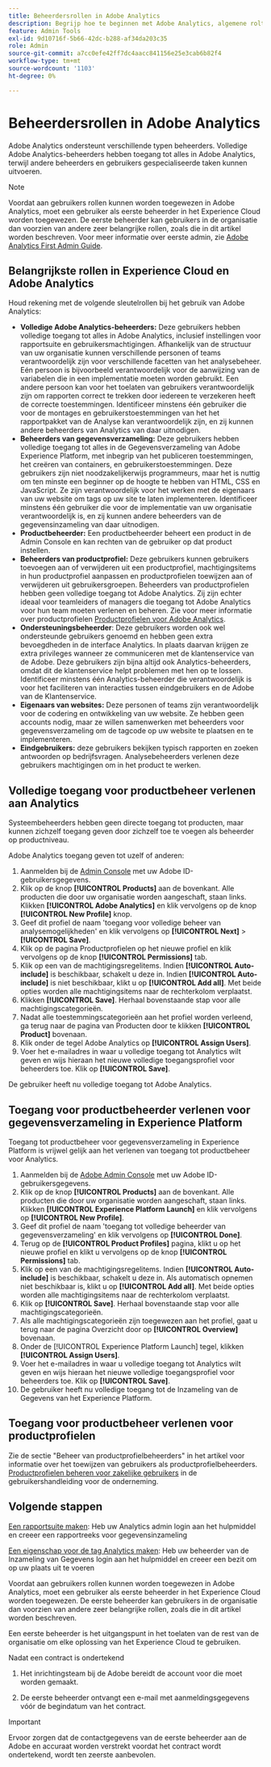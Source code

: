 ```yaml
---
title: Beheerdersrollen in Adobe Analytics
description: Begrijp hoe te beginnen met Adobe Analytics, algemene roltypes, en het programma openen aan UI.
feature: Admin Tools
exl-id: 9d10716f-5b66-42dc-b288-af34da203c35
role: Admin
source-git-commit: a7cc0efe42ff7dc4aacc841156e25e3cab6b82f4
workflow-type: tm+mt
source-wordcount: '1103'
ht-degree: 0%

---
```


# Beheerdersrollen in Adobe Analytics

Adobe Analytics ondersteunt verschillende typen beheerders. Volledige Adobe Analytics-beheerders hebben toegang tot alles in Adobe Analytics, terwijl andere beheerders en gebruikers gespecialiseerde taken kunnen uitvoeren.

>[!NOTE]
>
>Voordat aan gebruikers rollen kunnen worden toegewezen in Adobe Analytics, moet een gebruiker als eerste beheerder in het Experience Cloud worden toegewezen. De eerste beheerder kan gebruikers in de organisatie dan voorzien van andere zeer belangrijke rollen, zoals die in dit artikel worden beschreven. Voor meer informatie over eerste admin, zie [Adobe Analytics First Admin Guide](/help/admin/admin-console/first-admin-guide.md).


## Belangrijkste rollen in Experience Cloud en Adobe Analytics

Houd rekening met de volgende sleutelrollen bij het gebruik van Adobe Analytics:

* **Volledige Adobe Analytics-beheerders:** Deze gebruikers hebben volledige toegang tot alles in Adobe Analytics, inclusief instellingen voor rapportsuite en gebruikersmachtigingen. Afhankelijk van de structuur van uw organisatie kunnen verschillende personen of teams verantwoordelijk zijn voor verschillende facetten van het analysebeheer. Eén persoon is bijvoorbeeld verantwoordelijk voor de aanwijzing van de variabelen die in een implementatie moeten worden gebruikt. Een andere persoon kan voor het toelaten van gebruikers verantwoordelijk zijn om rapporten correct te trekken door iedereen te verzekeren heeft de correcte toestemmingen. Identificeer minstens één gebruiker die voor de montages en gebruikerstoestemmingen van het het rapportpakket van de Analyse kan verantwoordelijk zijn, en zij kunnen andere beheerders van Analytics van daar uitnodigen.
* **Beheerders van gegevensverzameling:** Deze gebruikers hebben volledige toegang tot alles in de Gegevensverzameling van Adobe Experience Platform, met inbegrip van het publiceren toestemmingen, het creëren van containers, en gebruikerstoestemmingen. Deze gebruikers zijn niet noodzakelijkerwijs programmeurs, maar het is nuttig om ten minste een beginner op de hoogte te hebben van HTML, CSS en JavaScript. Ze zijn verantwoordelijk voor het werken met de eigenaars van uw website om tags op uw site te laten implementeren. Identificeer minstens één gebruiker die voor de implementatie van uw organisatie verantwoordelijk is, en zij kunnen andere beheerders van de gegevensinzameling van daar uitnodigen.
* **Productbeheerder:** Een productbeheerder beheert een product in de Admin Console en kan rechten van de gebruiker op dat product instellen.
* **Beheerders van productprofiel:** Deze gebruikers kunnen gebruikers toevoegen aan of verwijderen uit een productprofiel, machtigingsitems in hun productprofiel aanpassen en productprofielen toewijzen aan of verwijderen uit gebruikersgroepen. Beheerders van productprofielen hebben geen volledige toegang tot Adobe Analytics. Zij zijn echter ideaal voor teamleiders of managers die toegang tot Adobe Analytics voor hun team moeten verlenen en beheren. Zie voor meer informatie over productprofielen [Productprofielen voor Adobe Analytics](/help/admin/admin-console/permissions/product-profile.md).
* **Ondersteuningsbeheerder**: Deze gebruikers worden ook wel ondersteunde gebruikers genoemd en hebben geen extra bevoegdheden in de interface Analytics. In plaats daarvan krijgen ze extra privileges wanneer ze communiceren met de klantenservice van de Adobe. Deze gebruikers zijn bijna altijd ook Analytics-beheerders, omdat dit de klantenservice helpt problemen met hen op te lossen. Identificeer minstens één Analytics-beheerder die verantwoordelijk is voor het faciliteren van interacties tussen eindgebruikers en de Adobe van de Klantenservice.
* **Eigenaars van websites:** Deze personen of teams zijn verantwoordelijk voor de codering en ontwikkeling van uw website. Ze hebben geen accounts nodig, maar ze willen samenwerken met beheerders voor gegevensverzameling om de tagcode op uw website te plaatsen en te implementeren.
* **Eindgebruikers:** deze gebruikers bekijken typisch rapporten en zoeken antwoorden op bedrijfsvragen. Analysebeheerders verlenen deze gebruikers machtigingen om in het product te werken.

## Volledige toegang voor productbeheer verlenen aan Analytics

Systeembeheerders hebben geen directe toegang tot producten, maar kunnen zichzelf toegang geven door zichzelf toe te voegen als beheerder op productniveau.

Adobe Analytics toegang geven tot uzelf of anderen:

1. Aanmelden bij de [Admin Console](https://adminconsole.adobe.com/) met uw Adobe ID-gebruikersgegevens.
1. Klik op de knop **[!UICONTROL Products]** aan de bovenkant. Alle producten die door uw organisatie worden aangeschaft, staan links. Klikken **[!UICONTROL Adobe Analytics]** en klik vervolgens op de knop **[!UICONTROL New Profile]** knop.
1. Geef dit profiel de naam &#39;toegang voor volledige beheer van analysemogelijkheden&#39; en klik vervolgens op **[!UICONTROL Next]** > **[!UICONTROL Save]**.
1. Klik op de pagina Productprofielen op het nieuwe profiel en klik vervolgens op de knop **[!UICONTROL Permissions]** tab.
1. Klik op een van de machtigingsregelitems. Indien **[!UICONTROL Auto-include]** is beschikbaar, schakelt u deze in. Indien **[!UICONTROL Auto-include]** is niet beschikbaar, klikt u op **[!UICONTROL Add all]**. Met beide opties worden alle machtigingsitems naar de rechterkolom verplaatst.
1. Klikken **[!UICONTROL Save]**.
Herhaal bovenstaande stap voor alle machtigingscategorieën.
1. Nadat alle toestemmingscategorieën aan het profiel worden verleend, ga terug naar de pagina van Producten door te klikken **[!UICONTROL Product]** bovenaan.
1. Klik onder de tegel Adobe Analytics op **[!UICONTROL Assign Users]**.
1. Voer het e-mailadres in waar u volledige toegang tot Analytics wilt geven en wijs hieraan het nieuwe volledige toegangsprofiel voor beheerders toe. Klik op **[!UICONTROL Save]**.

De gebruiker heeft nu volledige toegang tot Adobe Analytics.

## Toegang voor productbeheerder verlenen voor gegevensverzameling in Experience Platform

Toegang tot productbeheer voor gegevensverzameling in Experience Platform is vrijwel gelijk aan het verlenen van toegang tot productbeheer voor Analytics.

1. Aanmelden bij de [Adobe Admin Console](https://adminconsole.adobe.com) met uw Adobe ID-gebruikersgegevens.
1. Klik op de knop **[!UICONTROL Products]** aan de bovenkant. Alle producten die door uw organisatie worden aangeschaft, staan links. Klikken **[!UICONTROL Experience Platform Launch]** en klik vervolgens op **[!UICONTROL New Profile]**.
1. Geef dit profiel de naam &#39;toegang tot volledige beheerder van gegevensverzameling&#39; en klik vervolgens op **[!UICONTROL Done]**.
1. Terug op de **[!UICONTROL Product Profiles]** pagina, klikt u op het nieuwe profiel en klikt u vervolgens op de knop **[!UICONTROL Permissions]** tab.
1. Klik op een van de machtigingsregelitems. Indien **[!UICONTROL Auto-include]** is beschikbaar, schakelt u deze in. Als automatisch opnemen niet beschikbaar is, klikt u op **[!UICONTROL Add all]**. Met beide opties worden alle machtigingsitems naar de rechterkolom verplaatst.
1. Klik op **[!UICONTROL Save]**. Herhaal bovenstaande stap voor alle machtigingscategorieën.
1. Als alle machtigingscategorieën zijn toegewezen aan het profiel, gaat u terug naar de pagina Overzicht door op **[!UICONTROL Overview]** bovenaan.
1. Onder de [!UICONTROL Experience Platform Launch] tegel, klikken **[!UICONTROL Assign Users]**.
1. Voer het e-mailadres in waar u volledige toegang tot Analytics wilt geven en wijs hieraan het nieuwe volledige toegangsprofiel voor beheerders toe. Klik op **[!UICONTROL Save]**.
1. De gebruiker heeft nu volledige toegang tot de Inzameling van de Gegevens van het Experience Platform.

## Toegang voor productbeheer verlenen voor productprofielen

Zie de sectie &quot;Beheer van productprofielbeheerders&quot; in het artikel voor informatie over het toewijzen van gebruikers als productprofielbeheerders. [Productprofielen beheren voor zakelijke gebruikers](https://helpx.adobe.com/enterprise/using/manage-product-profiles.html) in de gebruikershandleiding voor de onderneming.

## Volgende stappen

[Een rapportsuite maken](/help/admin/admin/c-manage-report-suites/c-new-report-suite/t-create-a-report-suite.md): Heb uw Analytics admin login aan het hulpmiddel en creeer een rapportreeks voor gegevensinzameling

[Een eigenschap voor de tag Analytics maken](/help/implement/launch/create-analytics-property.md): Heb uw beheerder van de Inzameling van Gegevens login aan het hulpmiddel en creeer een bezit om op uw plaats uit te voeren

Voordat aan gebruikers rollen kunnen worden toegewezen in Adobe Analytics, moet een gebruiker als eerste beheerder in het Experience Cloud worden toegewezen. De eerste beheerder kan gebruikers in de organisatie dan voorzien van andere zeer belangrijke rollen, zoals die in dit artikel worden beschreven.

Een eerste beheerder is het uitgangspunt in het toelaten van de rest van de organisatie om elke oplossing van het Experience Cloud te gebruiken.

Nadat een contract is ondertekend

1. Het inrichtingsteam bij de Adobe bereidt de account voor die moet worden gemaakt.

1. De eerste beheerder ontvangt een e-mail met aanmeldingsgegevens vóór de begindatum van het contract.

>[!IMPORTANT]
>
>   Ervoor zorgen dat de contactgegevens van de eerste beheerder aan de Adobe en accuraat worden verstrekt voordat het contract wordt ondertekend, wordt ten zeerste aanbevolen.
